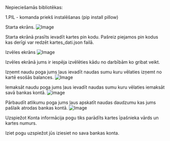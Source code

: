 Nepieciešamās bibliotēkas:

1.PIL - komanda priekš instalēšanas (pip install pillow)


Starta ekrāns.
![Image](https://github.com/user-attachments/assets/ce5d3a90-f8d0-4e73-a9cc-3563f8150e1e)

Starta ekrānā prasīts ievadīt kartes pin kodu. Pašreiz piejamos pin kodus kas derīgi var redzēt kartes_dati.json failā.

Izvēles ekrāns
![Image](https://github.com/user-attachments/assets/e9eb9eef-6524-43fa-bd51-41c762539a1b)

Izvēles ekrānā jums ir iespēja izvēlēties kādu no darbībām ko gribat veikt.

Izņemt naudu poga jums ļaus ievadīt naudas sumu kuru vēlaties izņemt no kartē esošās balances.
![Image](https://github.com/user-attachments/assets/bab4db23-a9bf-4ee5-b453-5fe40d29eec1)

Iemaksāt naudu poga jums ļaus ievadīt naudas sumu kuru vēlaties iemaksāt savā bankas kontā.
![image](https://github.com/user-attachments/assets/ff0afe06-b604-4014-8942-b9097107998d)

Pārbaudīt atlikumu poga jums ļaus apskatīt naudas daudzumu kas jums pašlaik atrodas bankas kontā.
![Image](https://github.com/user-attachments/assets/25d3fbdb-cebb-4f9e-8759-d3d0e4ebbb27)

Uzspiežot Konta informācija pogu tiks parādīts kartes īpašnieka vārds un kartes numurs.

Iziet pogu uzspiežot jūs iziesiet no sava bankas konta.


